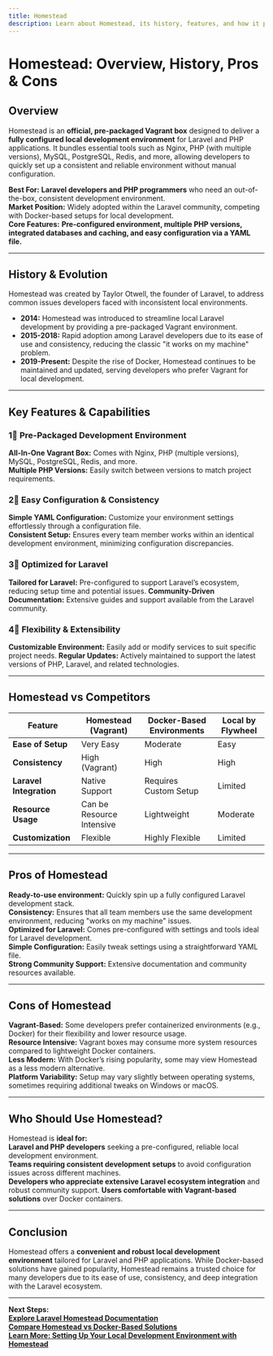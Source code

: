 ```yaml
---
title: Homestead  
description: Learn about Homestead, its history, features, and how it provides a robust local development environment for Laravel and PHP applications.
---
```


# **Homestead: Overview, History, Pros & Cons**

## **Overview**  
Homestead is an **official, pre-packaged Vagrant box** designed to deliver a **fully configured local development environment** for Laravel and PHP applications. It bundles essential tools such as Nginx, PHP (with multiple versions), MySQL, PostgreSQL, Redis, and more, allowing developers to quickly set up a consistent and reliable environment without manual configuration.

 **Best For:** **Laravel developers and PHP programmers** who need an out-of-the-box, consistent development environment.  
 **Market Position:** Widely adopted within the Laravel community, competing with Docker-based setups for local development.  
 **Core Features:** **Pre-configured environment, multiple PHP versions, integrated databases and caching, and easy configuration via a YAML file.**

---

## **History & Evolution**  
Homestead was created by Taylor Otwell, the founder of Laravel, to address common issues developers faced with inconsistent local environments.

- **2014:** Homestead was introduced to streamline local Laravel development by providing a pre-packaged Vagrant environment.
- **2015-2018:** Rapid adoption among Laravel developers due to its ease of use and consistency, reducing the classic "it works on my machine" problem.
- **2019-Present:** Despite the rise of Docker, Homestead continues to be maintained and updated, serving developers who prefer Vagrant for local development.

---

## **Key Features & Capabilities**

### **1⃣ Pre-Packaged Development Environment**  
 **All-In-One Vagrant Box:** Comes with Nginx, PHP (multiple versions), MySQL, PostgreSQL, Redis, and more.  
 **Multiple PHP Versions:** Easily switch between versions to match project requirements.

### **2⃣ Easy Configuration & Consistency**  
 **Simple YAML Configuration:** Customize your environment settings effortlessly through a configuration file.  
 **Consistent Setup:** Ensures every team member works within an identical development environment, minimizing configuration discrepancies.

### **3⃣ Optimized for Laravel**  
 **Tailored for Laravel:** Pre-configured to support Laravel’s ecosystem, reducing setup time and potential issues.
 **Community-Driven Documentation:** Extensive guides and support available from the Laravel community.

### **4⃣ Flexibility & Extensibility**  
 **Customizable Environment:** Easily add or modify services to suit specific project needs.
 **Regular Updates:** Actively maintained to support the latest versions of PHP, Laravel, and related technologies.

---

## **Homestead vs Competitors**

| Feature                    | Homestead (Vagrant) | Docker-Based Environments | Local by Flywheel  |
|----------------------------|---------------------|---------------------------|--------------------|
| **Ease of Setup**          |  Very Easy        |  Moderate                |  Easy            |
| **Consistency**            |  High (Vagrant)   |  High                   |  High            |
| **Laravel Integration**    |  Native Support   |  Requires Custom Setup   |  Limited          |
| **Resource Usage**         |  Can be Resource Intensive |  Lightweight        |  Moderate         |
| **Customization**          |  Flexible         |  Highly Flexible         |  Limited         |

---

## **Pros of Homestead**  
 **Ready-to-use environment:** Quickly spin up a fully configured Laravel development stack.  
 **Consistency:** Ensures that all team members use the same development environment, reducing "works on my machine" issues.  
 **Optimized for Laravel:** Comes pre-configured with settings and tools ideal for Laravel development.  
 **Simple Configuration:** Easily tweak settings using a straightforward YAML file.  
 **Strong Community Support:** Extensive documentation and community resources available.

---

## **Cons of Homestead**  
 **Vagrant-Based:** Some developers prefer containerized environments (e.g., Docker) for their flexibility and lower resource usage.  
 **Resource Intensive:** Vagrant boxes may consume more system resources compared to lightweight Docker containers.  
 **Less Modern:** With Docker’s rising popularity, some may view Homestead as a less modern alternative.  
 **Platform Variability:** Setup may vary slightly between operating systems, sometimes requiring additional tweaks on Windows or macOS.

---

## **Who Should Use Homestead?**  
Homestead is **ideal for:**  
 **Laravel and PHP developers** seeking a pre-configured, reliable local development environment.  
 **Teams requiring consistent development setups** to avoid configuration issues across different machines.  
 **Developers who appreciate extensive Laravel ecosystem integration** and robust community support.
 **Users comfortable with Vagrant-based solutions** over Docker containers.

---

## **Conclusion**  
Homestead offers a **convenient and robust local development environment** tailored for Laravel and PHP applications. While Docker-based solutions have gained popularity, Homestead remains a trusted choice for many developers due to its ease of use, consistency, and deep integration with the Laravel ecosystem.

---

 **Next Steps:**  
 **[Explore Laravel Homestead Documentation](https://laravel.com/docs/homestead)**  
 **[Compare Homestead vs Docker-Based Solutions](#)**  
 **[Learn More: Setting Up Your Local Development Environment with Homestead](#)**
